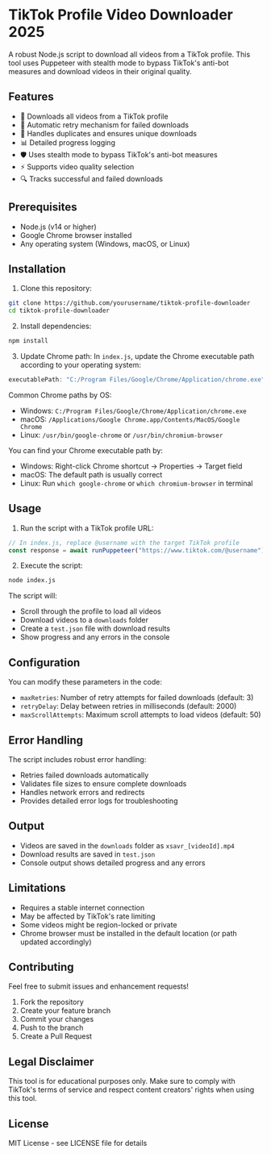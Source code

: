 # TikTok Profile Video Downloader 2025

A robust Node.js script to download all videos from a TikTok profile. This tool uses Puppeteer with stealth mode to bypass TikTok's anti-bot measures and download videos in their original quality.

## Features

- 🚀 Downloads all videos from a TikTok profile
- 🔄 Automatic retry mechanism for failed downloads
- 🎯 Handles duplicates and ensures unique downloads
- 📊 Detailed progress logging
- 🛡️ Uses stealth mode to bypass TikTok's anti-bot measures
- ⚡ Supports video quality selection
- 🔍 Tracks successful and failed downloads

## Prerequisites

- Node.js (v14 or higher)
- Google Chrome browser installed
- Any operating system (Windows, macOS, or Linux)

## Installation

1. Clone this repository:

```bash
git clone https://github.com/yourusername/tiktok-profile-downloader
cd tiktok-profile-downloader
```

2. Install dependencies:

```bash
npm install
```

3. Update Chrome path:
   In `index.js`, update the Chrome executable path according to your operating system:

```javascript
executablePath: "C:/Program Files/Google/Chrome/Application/chrome.exe", // use it accordingly your os executablePath: '/path/to/Chrome'
```

Common Chrome paths by OS:

- Windows: `C:/Program Files/Google/Chrome/Application/chrome.exe`
- macOS: `/Applications/Google Chrome.app/Contents/MacOS/Google Chrome`
- Linux: `/usr/bin/google-chrome` or `/usr/bin/chromium-browser`

You can find your Chrome executable path by:

- Windows: Right-click Chrome shortcut → Properties → Target field
- macOS: The default path is usually correct
- Linux: Run `which google-chrome` or `which chromium-browser` in terminal

## Usage

1. Run the script with a TikTok profile URL:

```javascript
// In index.js, replace @username with the target TikTok profile
const response = await runPuppeteer("https://www.tiktok.com/@username");
```

2. Execute the script:

```bash
node index.js
```

The script will:

- Scroll through the profile to load all videos
- Download videos to a `downloads` folder
- Create a `test.json` file with download results
- Show progress and any errors in the console

## Configuration

You can modify these parameters in the code:

- `maxRetries`: Number of retry attempts for failed downloads (default: 3)
- `retryDelay`: Delay between retries in milliseconds (default: 2000)
- `maxScrollAttempts`: Maximum scroll attempts to load videos (default: 50)

## Error Handling

The script includes robust error handling:

- Retries failed downloads automatically
- Validates file sizes to ensure complete downloads
- Handles network errors and redirects
- Provides detailed error logs for troubleshooting

## Output

- Videos are saved in the `downloads` folder as `xsavr_[videoId].mp4`
- Download results are saved in `test.json`
- Console output shows detailed progress and any errors

## Limitations

- Requires a stable internet connection
- May be affected by TikTok's rate limiting
- Some videos might be region-locked or private
- Chrome browser must be installed in the default location (or path updated accordingly)

## Contributing

Feel free to submit issues and enhancement requests!

1. Fork the repository
2. Create your feature branch
3. Commit your changes
4. Push to the branch
5. Create a Pull Request

## Legal Disclaimer

This tool is for educational purposes only. Make sure to comply with TikTok's terms of service and respect content creators' rights when using this tool.

## License

MIT License - see LICENSE file for details
